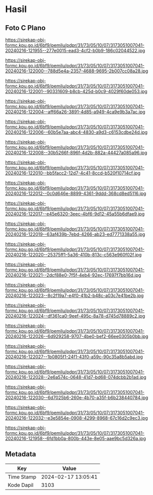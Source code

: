 # Hasil

## Foto C Plano

https://sirekap-obj-formc.kpu.go.id/6bf9/pemilu/pdpr/31/73/05/10/07/3173051007041-20240216-121955--277e0015-ead3-4cf2-b0b9-186c02044522.jpg

https://sirekap-obj-formc.kpu.go.id/6bf9/pemilu/pdpr/31/73/05/10/07/3173051007041-20240216-122000--788d5e4a-2357-4688-9695-2b007cc08a28.jpg

https://sirekap-obj-formc.kpu.go.id/6bf9/pemilu/pdpr/31/73/05/10/07/3173051007041-20240216-122001--90331609-b8cb-425d-b0c9-4029f60de053.jpg

https://sirekap-obj-formc.kpu.go.id/6bf9/pemilu/pdpr/31/73/05/10/07/3173051007041-20240216-122004--aff66a26-3891-4d85-a949-4ca9e9b3a7ac.jpg

https://sirekap-obj-formc.kpu.go.id/6bf9/pemilu/pdpr/31/73/05/10/07/3173051007041-20240216-122006--60b5e7aa-abc4-4830-a9d3-c6153cdbe24d.jpg

https://sirekap-obj-formc.kpu.go.id/6bf9/pemilu/pdpr/31/73/05/10/07/3173051007041-20240216-122008--30b5266f-896f-4d2b-882a-44427a085a96.jpg

https://sirekap-obj-formc.kpu.go.id/6bf9/pemilu/pdpr/31/73/05/10/07/3173051007041-20240216-122010--bb5facc2-12d7-4c41-8ccd-b520f10714cf.jpg

https://sirekap-obj-formc.kpu.go.id/6bf9/pemilu/pdpr/31/73/05/10/07/3173051007041-20240216-122012--0c0d646e-8899-4361-9ddd-368cd8ed5116.jpg

https://sirekap-obj-formc.kpu.go.id/6bf9/pemilu/pdpr/31/73/05/10/07/3173051007041-20240216-122017--e45e6320-3eec-4bf6-9d12-45a55b6dfae9.jpg

https://sirekap-obj-formc.kpu.go.id/6bf9/pemilu/pdpr/31/73/05/10/07/3173051007041-20240216-122019--63af439b-7ebd-4266-ab23-ed7771338a55.jpg

https://sirekap-obj-formc.kpu.go.id/6bf9/pemilu/pdpr/31/73/05/10/07/3173051007041-20240216-122020--25375ff1-5a36-410b-813c-c563e960f02f.jpg

https://sirekap-obj-formc.kpu.go.id/6bf9/pemilu/pdpr/31/73/05/10/07/3173051007041-20240216-122021--2dcf88e0-7f5f-4eb4-92ec-17697f7bb16d.jpg

https://sirekap-obj-formc.kpu.go.id/6bf9/pemilu/pdpr/31/73/05/10/07/3173051007041-20240216-122023--8c2f19a7-e4f0-41b2-b48c-a03c7e41be2b.jpg

https://sirekap-obj-formc.kpu.go.id/6bf9/pemilu/pdpr/31/73/05/10/07/3173051007041-20240216-122024--df361ca0-9eef-495c-8a78-d745d78889c2.jpg

https://sirekap-obj-formc.kpu.go.id/6bf9/pemilu/pdpr/31/73/05/10/07/3173051007041-20240216-122026--6d929258-9707-4be0-bef2-66ee0305b0bb.jpg

https://sirekap-obj-formc.kpu.go.id/6bf9/pemilu/pdpr/31/73/05/10/07/3173051007041-20240216-122027--1b0805f1-24f1-43f0-a59c-90c35a8b5abd.jpg

https://sirekap-obj-formc.kpu.go.id/6bf9/pemilu/pdpr/31/73/05/10/07/3173051007041-20240216-122028--2e6a574c-0648-41d7-bd68-074dcbb2b1ad.jpg

https://sirekap-obj-formc.kpu.go.id/6bf9/pemilu/pdpr/31/73/05/10/07/3173051007041-20240216-122030--6d7025b6-260e-4b70-a35f-b6b238440784.jpg

https://sirekap-obj-formc.kpu.go.id/6bf9/pemilu/pdpr/31/73/05/10/07/3173051007041-20240216-122032--e3e5854e-0908-4299-8968-67c16d2c9ec3.jpg

https://sirekap-obj-formc.kpu.go.id/6bf9/pemilu/pdpr/31/73/05/10/07/3173051007041-20240216-121958--6fd1bb0a-800b-443e-8e05-aae9bc5d326a.jpg


## Metadata

| Key        | Value               |
| ---------- | ------------------- |
| Time Stamp | 2024-02-17 13:05:41 |
| Kode Dapil | 3103                |



